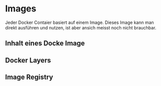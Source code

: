 # Images
Jeder Docker Contaier basiert auf einem Image. Dieses Image kann man direkt ausführen und nutzen, ist aber ansich meisst noch nicht brauchbar.

## Inhalt eines Docke Image

## Docker Layers

## Image Registry

